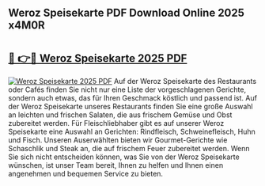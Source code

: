 ## Weroz Speisekarte PDF Download Online 2025 x4M0R

# <h2><a href="http://gc95l6u.nevu.top/?p=Weroz+Speisekarte">🔗 👉🔴 Weroz Speisekarte 2025 PDF</a></h2>

[![Weroz Speisekarte 2025 PDF](https://i.imgur.com/dBaPXMq.png)](http://gc95l6u.nevu.top/?p=Weroz+Speisekarte)
Auf der Weroz Speisekarte des Restaurants oder Cafés finden Sie nicht nur eine Liste der vorgeschlagenen Gerichte, sondern auch etwas, das für Ihren Geschmack köstlich und passend ist. Auf der Weroz Speisekarte unseres Restaurants finden Sie eine große Auswahl an leichten und frischen Salaten, die aus frischem Gemüse und Obst zubereitet werden. Für Fleischliebhaber gibt es auf unserer Weroz Speisekarte eine Auswahl an Gerichten: Rindfleisch, Schweinefleisch, Huhn und Fisch. Unseren Auserwählten bieten wir Gourmet-Gerichte wie Schaschlik und Steak an, die auf frischem Feuer zubereitet werden. Wenn Sie sich nicht entscheiden können, was Sie von der Weroz Speisekarte wünschen, ist unser Team bereit, Ihnen zu helfen und Ihnen einen angenehmen und bequemen Service zu bieten.
